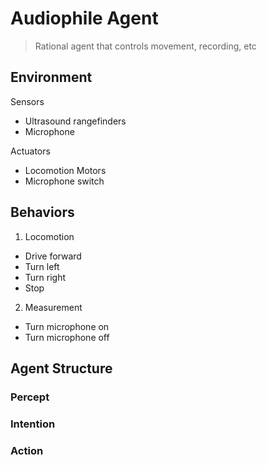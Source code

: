 # Audiophile Agent
>Rational agent that controls movement, recording, etc
## Environment
Sensors
* Ultrasound rangefinders
* Microphone

Actuators
* Locomotion Motors
* Microphone switch

## Behaviors
1. Locomotion
  * Drive forward
  * Turn left
  * Turn right
  * Stop
2. Measurement
  * Turn microphone on
  * Turn microphone off

## Agent Structure
### Percept
### Intention
### Action
